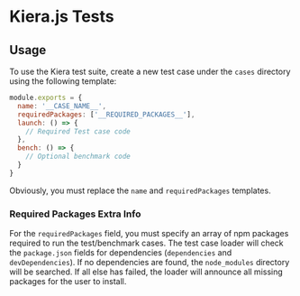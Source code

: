 # Kiera.js Tests

## Usage

To use the Kiera test suite, create a new test case under the `cases` directory using the following template:

```js
module.exports = {
  name: '__CASE_NAME__',
  requiredPackages: ['__REQUIRED_PACKAGES__'],
  launch: () => {
    // Required Test case code
  },
  bench: () => {
    // Optional benchmark code
  }
}
```

Obviously, you must replace the `name` and `requiredPackages` templates.

### Required Packages Extra Info

For the `requiredPackages` field, you must specify an array of npm packages required to run the test/benchmark cases. The test case loader will check the `package.json` fields for dependencies (`dependencies` and `devDependencies`). If no dependencies are found, the `node_modules` directory will be searched. If all else has failed, the loader will announce all missing packages for the user to install.

